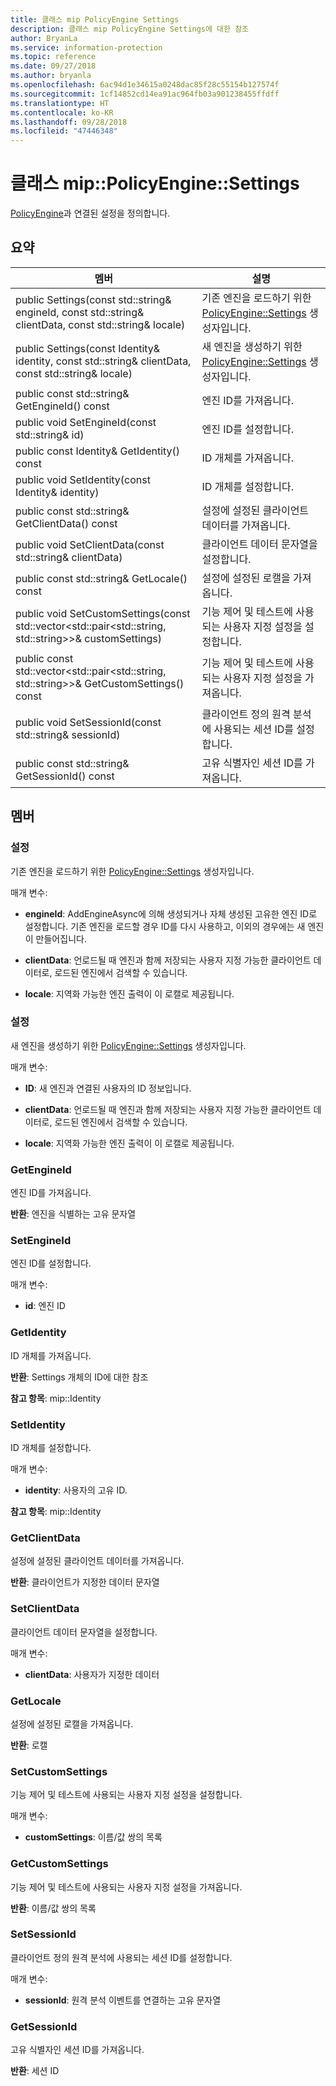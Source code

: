 ```yaml
---
title: 클래스 mip PolicyEngine Settings
description: 클래스 mip PolicyEngine Settings에 대한 참조
author: BryanLa
ms.service: information-protection
ms.topic: reference
ms.date: 09/27/2018
ms.author: bryanla
ms.openlocfilehash: 6ac94d1e34615a0248dac85f28c55154b127574f
ms.sourcegitcommit: 1cf14852cd14ea91ac964fb03a901238455ffdff
ms.translationtype: HT
ms.contentlocale: ko-KR
ms.lasthandoff: 09/28/2018
ms.locfileid: "47446348"
---
```

# <a name="class-mippolicyenginesettings"></a>클래스 mip::PolicyEngine::Settings 
[PolicyEngine](class_mip_policyengine.md)과 연결된 설정을 정의합니다.
  
## <a name="summary"></a>요약
 멤버                        | 설명                                
--------------------------------|---------------------------------------------
 public Settings(const std::string& engineId, const std::string& clientData, const std::string& locale)  |  기존 엔진을 로드하기 위한 [PolicyEngine::Settings](class_mip_policyengine_settings.md) 생성자입니다.
 public Settings(const Identity& identity, const std::string& clientData, const std::string& locale)  |  새 엔진을 생성하기 위한 [PolicyEngine::Settings](class_mip_policyengine_settings.md) 생성자입니다.
 public const std::string& GetEngineId() const  |  엔진 ID를 가져옵니다.
 public void SetEngineId(const std::string& id)  |  엔진 ID를 설정합니다.
 public const Identity& GetIdentity() const  |  ID 개체를 가져옵니다.
 public void SetIdentity(const Identity& identity)  |  ID 개체를 설정합니다.
 public const std::string& GetClientData() const  |  설정에 설정된 클라이언트 데이터를 가져옵니다.
 public void SetClientData(const std::string& clientData)  |  클라이언트 데이터 문자열을 설정합니다.
 public const std::string& GetLocale() const  |  설정에 설정된 로캘을 가져옵니다.
public void SetCustomSettings(const std::vector<std::pair<std::string, std::string>>& customSettings)  |  기능 제어 및 테스트에 사용되는 사용자 지정 설정을 설정합니다.
public const std::vector<std::pair<std::string, std::string>>& GetCustomSettings() const  |  기능 제어 및 테스트에 사용되는 사용자 지정 설정을 가져옵니다.
 public void SetSessionId(const std::string& sessionId)  |  클라이언트 정의 원격 분석에 사용되는 세션 ID를 설정합니다.
 public const std::string& GetSessionId() const  |  고유 식별자인 세션 ID를 가져옵니다.
  
## <a name="members"></a>멤버
  
### <a name="settings"></a>설정
기존 엔진을 로드하기 위한 [PolicyEngine::Settings](class_mip_policyengine_settings.md) 생성자입니다.

매개 변수:  
* **engineId**: AddEngineAsync에 의해 생성되거나 자체 생성된 고유한 엔진 ID로 설정합니다. 기존 엔진을 로드할 경우 ID를 다시 사용하고, 이외의 경우에는 새 엔진이 만들어집니다. 


* **clientData**: 언로드될 때 엔진과 함께 저장되는 사용자 지정 가능한 클라이언트 데이터로, 로드된 엔진에서 검색할 수 있습니다. 


* **locale**: 지역화 가능한 엔진 출력이 이 로캘로 제공됩니다.


  
### <a name="settings"></a>설정
새 엔진을 생성하기 위한 [PolicyEngine::Settings](class_mip_policyengine_settings.md) 생성자입니다.

매개 변수:  
* **ID**: 새 엔진과 연결된 사용자의 ID 정보입니다. 


* **clientData**: 언로드될 때 엔진과 함께 저장되는 사용자 지정 가능한 클라이언트 데이터로, 로드된 엔진에서 검색할 수 있습니다. 


* **locale**: 지역화 가능한 엔진 출력이 이 로캘로 제공됩니다.


  
### <a name="getengineid"></a>GetEngineId
엔진 ID를 가져옵니다.

  
**반환**: 엔진을 식별하는 고유 문자열
  
### <a name="setengineid"></a>SetEngineId
엔진 ID를 설정합니다.

매개 변수:  
* **id**: 엔진 ID


  
### <a name="getidentity"></a>GetIdentity
ID 개체를 가져옵니다.

  
**반환**: Settings 개체의 ID에 대한 참조 
  
**참고 항목**: mip::Identity
  
### <a name="setidentity"></a>SetIdentity
ID 개체를 설정합니다.

매개 변수:  
* **identity**: 사용자의 고유 ID. 


  
**참고 항목**: mip::Identity
  
### <a name="getclientdata"></a>GetClientData
설정에 설정된 클라이언트 데이터를 가져옵니다.

  
**반환**: 클라이언트가 지정한 데이터 문자열
  
### <a name="setclientdata"></a>SetClientData
클라이언트 데이터 문자열을 설정합니다.

매개 변수:  
* **clientData**: 사용자가 지정한 데이터


  
### <a name="getlocale"></a>GetLocale
설정에 설정된 로캘을 가져옵니다.

  
**반환**: 로캘
  
### <a name="setcustomsettings"></a>SetCustomSettings
기능 제어 및 테스트에 사용되는 사용자 지정 설정을 설정합니다.

매개 변수:  
* **customSettings**: 이름/값 쌍의 목록


  
### <a name="getcustomsettings"></a>GetCustomSettings
기능 제어 및 테스트에 사용되는 사용자 지정 설정을 가져옵니다.

  
**반환**: 이름/값 쌍의 목록
  
### <a name="setsessionid"></a>SetSessionId
클라이언트 정의 원격 분석에 사용되는 세션 ID를 설정합니다.

매개 변수:  
* **sessionId**: 원격 분석 이벤트를 연결하는 고유 문자열


  
### <a name="getsessionid"></a>GetSessionId
고유 식별자인 세션 ID를 가져옵니다.

  
**반환**: 세션 ID